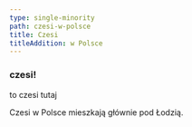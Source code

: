 ```yaml
---
type: single-minority
path: czesi-w-polsce
title: Czesi
titleAddition: w Polsce
---
```

### czesi!

to czesi tutaj



Czesi w Polsce mieszkają głównie pod Łodzią.